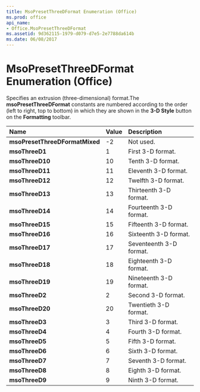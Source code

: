 ```yaml
---
title: MsoPresetThreeDFormat Enumeration (Office)
ms.prod: office
api_name:
- Office.MsoPresetThreeDFormat
ms.assetid: 9d362115-1979-d079-d7e5-2e7788da614b
ms.date: 06/08/2017
---
```



# MsoPresetThreeDFormat Enumeration (Office)

Specifies an extrusion (three-dimensional) format.The **msoPresetThreeDFormat** constants are numbered according to the order (left to right, top to bottom) in which they are shown in the **3-D Style** button on the **Formatting** toolbar.



|**Name**|**Value**|**Description**|
|:-----|:-----|:-----|
|**msoPresetThreeDFormatMixed**|-2|Not used.|
|**msoThreeD1**|1|First 3-D format.|
|**msoThreeD10**|10|Tenth 3-D format.|
|**msoThreeD11**|11|Eleventh 3-D format.|
|**msoThreeD12**|12|Twelfth 3-D format.|
|**msoThreeD13**|13|Thirteenth 3-D format.|
|**msoThreeD14**|14|Fourteenth 3-D format.|
|**msoThreeD15**|15|Fifteenth 3-D format.|
|**msoThreeD16**|16|Sixteenth 3-D format.|
|**msoThreeD17**|17|Seventeenth 3-D format.|
|**msoThreeD18**|18|Eighteenth 3-D format.|
|**msoThreeD19**|19|Nineteenth 3-D format.|
|**msoThreeD2**|2|Second 3-D format.|
|**msoThreeD20**|20|Twentieth 3-D format.|
|**msoThreeD3**|3|Third 3-D format.|
|**msoThreeD4**|4|Fourth 3-D format.|
|**msoThreeD5**|5|Fifth 3-D format.|
|**msoThreeD6**|6|Sixth 3-D format.|
|**msoThreeD7**|7|Seventh 3-D format.|
|**msoThreeD8**|8|Eighth 3-D format.|
|**msoThreeD9**|9|Ninth 3-D format.|


